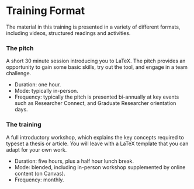 # Training Format

The material in this training is presented in a variety of different formats, including videos, structured readings and activities.

### The pitch

A short 30 minute session introducing you to LaTeX. The pitch provides an opportunity to gain some basic skills, try out the tool, and engage in a team challenge.

* Duration: one hour.
* Mode: typically in-person.
* Frequency: typically the pitch is presented bi-annually at key events such as Researcher Connect, and Graduate Researcher orientation days.

### The training

A full introductory workshop, which explains the key concepts required to typeset a thesis or article. You will leave with a LaTeX template that you can adapt for your own work.

* Duration: five hours, plus a half hour lunch break.
* Mode: blended, including in-person workshop supplemented by online content \(on Canvas\).
* Frequency: monthly.

